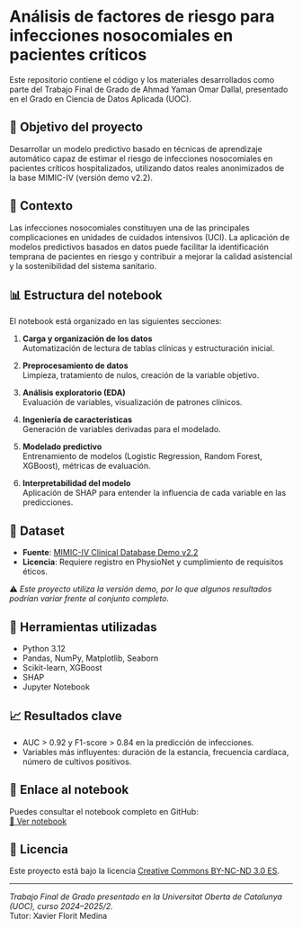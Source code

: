 # Análisis de factores de riesgo para infecciones nosocomiales en pacientes críticos

Este repositorio contiene el código y los materiales desarrollados como parte del Trabajo Final de Grado de Ahmad Yaman Omar Dallal, presentado en el Grado en Ciencia de Datos Aplicada (UOC).

## 🎯 Objetivo del proyecto

Desarrollar un modelo predictivo basado en técnicas de aprendizaje automático capaz de estimar el riesgo de infecciones nosocomiales en pacientes críticos hospitalizados, utilizando datos reales anonimizados de la base MIMIC-IV (versión demo v2.2).

## 🏥 Contexto

Las infecciones nosocomiales constituyen una de las principales complicaciones en unidades de cuidados intensivos (UCI). La aplicación de modelos predictivos basados en datos puede facilitar la identificación temprana de pacientes en riesgo y contribuir a mejorar la calidad asistencial y la sostenibilidad del sistema sanitario.

## 📊 Estructura del notebook

El notebook está organizado en las siguientes secciones:

1. **Carga y organización de los datos**  
   Automatización de lectura de tablas clínicas y estructuración inicial.

2. **Preprocesamiento de datos**  
   Limpieza, tratamiento de nulos, creación de la variable objetivo.

3. **Análisis exploratorio (EDA)**  
   Evaluación de variables, visualización de patrones clínicos.

4. **Ingeniería de características**  
   Generación de variables derivadas para el modelado.

5. **Modelado predictivo**  
   Entrenamiento de modelos (Logistic Regression, Random Forest, XGBoost), métricas de evaluación.

6. **Interpretabilidad del modelo**  
   Aplicación de SHAP para entender la influencia de cada variable en las predicciones.

## 🧪 Dataset

- **Fuente**: [MIMIC-IV Clinical Database Demo v2.2](https://physionet.org/content/mimiciv-demo/2.2/)
- **Licencia**: Requiere registro en PhysioNet y cumplimiento de requisitos éticos.

⚠️ *Este proyecto utiliza la versión demo, por lo que algunos resultados podrían variar frente al conjunto completo.*

## 🧰 Herramientas utilizadas

- Python 3.12
- Pandas, NumPy, Matplotlib, Seaborn
- Scikit-learn, XGBoost
- SHAP
- Jupyter Notebook

## 📈 Resultados clave

- AUC > 0.92 y F1-score > 0.84 en la predicción de infecciones.
- Variables más influyentes: duración de la estancia, frecuencia cardíaca, número de cultivos positivos.

## 📎 Enlace al notebook

Puedes consultar el notebook completo en GitHub:  
[🔗 Ver notebook](./TFG_OmarDallal_AhmadYaman.ipynb)


## 📄 Licencia

Este proyecto está bajo la licencia [Creative Commons BY-NC-ND 3.0 ES](http://creativecommons.org/licenses/by-nc-nd/3.0/es/).

---

*Trabajo Final de Grado presentado en la Universitat Oberta de Catalunya (UOC), curso 2024–2025/2.*  
Tutor: Xavier Florit Medina
